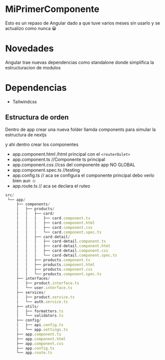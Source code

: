 # MiPrimerComponente


Esto es un repaso de Angular dado a que tuve varios meses sin usarlo y se actualizo como nunca 😀



# Novedades
Angular trae nuevas dependencias como standalone donde simplifica la estructuracion de modulos 



# Dependencias 

- Tailwindcss 



## Estructura de orden 

Dentro de app crear una nueva folder llamda components para simular la estructura de nextjs

y ahi dentro crear los componentes 

- app.component.html  /html principal con el `<routerOulet>`
- app.component.ts   //Componente ts principal 
- app.component.css  //css del componente app NO GLOBAL
- app.component.spec.ts //testing
- app.config.ts  // aca se configura el componente principal debo verlo bien aun ☺️
- app.route.ts // aca se declara el ruteo

```typescript
src/
 └── app/
     ├── components/
     │   ├── products/
     │   │   ├── card/
     │   │   │   ├── card.component.ts
     │   │   │   ├── card.component.html
     │   │   │   ├── card.component.css
     │   │   │   └── card.component.spec.ts
     │   │   ├── card-detail/
     │   │   │   ├── card-detail.component.ts
     │   │   │   ├── card-detail.component.html
     │   │   │   ├── card-detail.component.css
     │   │   │   └── card-detail.component.spec.ts
     │   │   ├── products.component.ts
     │   │   ├── products.component.html
     │   │   ├── products.component.css
     │   │   └── products.component.spec.ts
     ├── interfaces/
     │   ├── product.interface.ts
     │   └── user.interface.ts
     ├── services/
     │   ├── product.service.ts
     │   └── auth.service.ts
     ├── utils/
     │   ├── formatters.ts
     │   └── validators.ts
     ├── config/
     │   ├── api.config.ts
     │   └── app.settings.ts
     ├── app.component.ts
     ├── app.component.html
     ├── app.component.css
     ├── app.config.ts
     └── app.route.ts


```